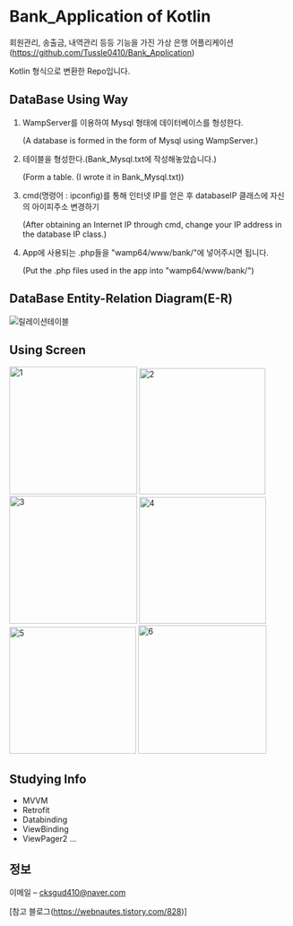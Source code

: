# Bank_Application of Kotlin
> 
회원관리, 송출금, 내역관리 등등 기능을 가진 가상 은행 어플리케이션(https://github.com/Tussle0410/Bank_Application)

Kotlin 형식으로 변환한 Repo입니다.


## DataBase Using Way

1. WampServer를 이용하여 Mysql 형태에 데이터베이스를 형성한다.

      (A database is formed in the form of Mysql using WampServer.)

2. 테이블을 형성한다.(Bank_Mysql.txt에 작성해놓았습니다.)

      (Form a table. (I wrote it in Bank_Mysql.txt))

3. cmd(명령어 : ipconfig)를 통해 인터넷 IP를 얻은 후 databaseIP 클래스에 자신의 아이피주소 변경하기

      (After obtaining an Internet IP through cmd, change your IP address in the database IP class.)
  
4. App에 사용되는 .php들을 "wamp64/www/bank/"에 넣어주시면 됩니다.

      (Put the .php files used in the app into "wamp64/www/bank/")



## DataBase Entity-Relation Diagram(E-R)

![릴레이션테이블](https://user-images.githubusercontent.com/69793388/139723410-bc46dcf8-585b-46f7-ad1a-b5618c89f353.png)

## Using Screen
<img width="228" alt="1" src="https://user-images.githubusercontent.com/69793388/180497546-544c663b-b933-4974-b06f-500eba3e56f5.png">
<img width="225" alt="2" src="https://user-images.githubusercontent.com/69793388/180497548-7ab9316b-e376-45a0-9498-fbf980e3114a.png">
<img width="228" alt="3" src="https://user-images.githubusercontent.com/69793388/180497550-17a27fa6-14d0-48a3-9691-f3e5d99e2cfc.png">
<img width="226" alt="4" src="https://user-images.githubusercontent.com/69793388/180497556-2a59797f-045e-4d82-be96-adfda3176864.png">
<img width="226" alt="5" src="https://user-images.githubusercontent.com/69793388/180497558-6de8c686-b2f1-4030-b06e-b6bc82f8cae6.png">
<img width="229" alt="6" src="https://user-images.githubusercontent.com/69793388/180497562-0a40be20-c4a9-4ae7-b225-e927f65fb037.png">



## Studying Info
* MVVM
* Retrofit
* Databinding
* ViewBinding
* ViewPager2
...


## 정보

이메일 – cksgud410@naver.com


[참고 블로그(https://webnautes.tistory.com/828)]

